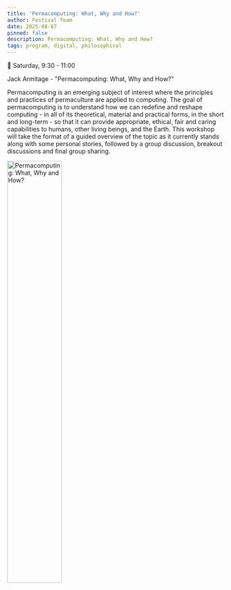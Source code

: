 ```yaml
---
title: 'Permacomputing: What, Why and How?'
author: Festival Team
date: 2025-08-07
pinned: false
description: Permacomputing: What, Why and How?
tags: program, digital, philosophical
---
```


<script>
    import Image from '$lib/Image.svelte'
</script>

🔵 Saturday, 9:30 - 11:00

Jack Armitage - "Permacomputing: What, Why and How?"

Permacomputing is an emerging subject of interest where the principles and practices of permaculture are applied to computing. The goal of permacomputing is to understand how we can redefine and reshape computing - in all of its theoretical, material and practical forms, in the short and long-term - so that it can provide appropriate, ethical, fair and caring capabilities to humans, other living beings, and the Earth. This workshop will take the format of a guided overview of the topic as it currently stands along with some personal stories, followed by a group discussion, breakout discussions and final group sharing.

<Image 
  src='program/digital-philosophical/11-permacomputing.png'
  caption='Permacomputing: What, Why and How?'
  alt='Permacomputing: What, Why and How?'
  width='50%'/>